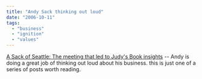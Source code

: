 ```yaml
---
title: "Andy Sack thinking out loud"
date: "2006-10-11"
tags: 
  - "business"
  - "ignition"
  - "values"
---
```


[A Sack of Seattle: The meeting that led to Judy's Book insights](http://asack.typepad.com/a_sack_of_seattle/2006/10/the_meeting_tha.html "A Sack of Seattle: The meeting that led to Judy's Book insights") -- Andy is doing a great job of thinking out loud about his business. this is just one of a series of posts worth reading.
